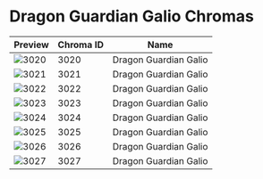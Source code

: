 # Dragon Guardian Galio Chromas

| Preview | Chroma ID | Name |
|---------|-----------|------|
| ![3020](https://raw.communitydragon.org/latest/plugins/rcp-be-lol-game-data/global/default/v1/champion-chroma-images/3/3020.png) | 3020 | Dragon Guardian Galio |
| ![3021](https://raw.communitydragon.org/latest/plugins/rcp-be-lol-game-data/global/default/v1/champion-chroma-images/3/3021.png) | 3021 | Dragon Guardian Galio |
| ![3022](https://raw.communitydragon.org/latest/plugins/rcp-be-lol-game-data/global/default/v1/champion-chroma-images/3/3022.png) | 3022 | Dragon Guardian Galio |
| ![3023](https://raw.communitydragon.org/latest/plugins/rcp-be-lol-game-data/global/default/v1/champion-chroma-images/3/3023.png) | 3023 | Dragon Guardian Galio |
| ![3024](https://raw.communitydragon.org/latest/plugins/rcp-be-lol-game-data/global/default/v1/champion-chroma-images/3/3024.png) | 3024 | Dragon Guardian Galio |
| ![3025](https://raw.communitydragon.org/latest/plugins/rcp-be-lol-game-data/global/default/v1/champion-chroma-images/3/3025.png) | 3025 | Dragon Guardian Galio |
| ![3026](https://raw.communitydragon.org/latest/plugins/rcp-be-lol-game-data/global/default/v1/champion-chroma-images/3/3026.png) | 3026 | Dragon Guardian Galio |
| ![3027](https://raw.communitydragon.org/latest/plugins/rcp-be-lol-game-data/global/default/v1/champion-chroma-images/3/3027.png) | 3027 | Dragon Guardian Galio |